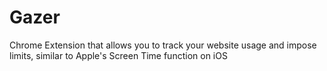 # Gazer
Chrome Extension that allows you to track your website usage and impose limits, similar to Apple's Screen Time function on iOS
